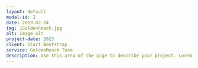 ```yaml
---
layout: default
modal-id: 2
date: 2023-02-24
img: 1GoldenReach.jpg
alt: image-alt
project-date: 2023
client: Start Bootstrap
service: GoldenReach Team
description: Use this area of the page to describe your project. Lorem ipsum dolor sit amet, consectetur adipisicing elit. Mollitia neque assumenda ipsam nihil,
---
```


